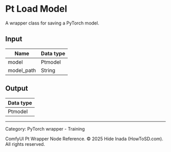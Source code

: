 # Pt Load Model
A wrapper class for saving a PyTorch model.

## Input
| Name | Data type |
|---|---|
| model | Ptmodel |
| model_path | String |

## Output
| Data type |
|---|
| Ptmodel |

<HR>
Category: PyTorch wrapper - Training

ComfyUI Pt Wrapper Node Reference. © 2025 Hide Inada (HowToSD.com). All rights reserved.
